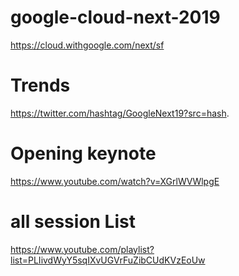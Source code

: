 # google-cloud-next-2019


https://cloud.withgoogle.com/next/sf




# Trends

https://twitter.com/hashtag/GoogleNext19?src=hash.  




# Opening keynote

https://www.youtube.com/watch?v=XGrlWVWlpgE

# all session List

https://www.youtube.com/playlist?list=PLIivdWyY5sqIXvUGVrFuZibCUdKVzEoUw

